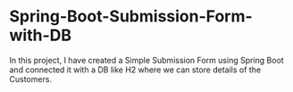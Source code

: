 # Spring-Boot-Submission-Form-with-DB
In this project, I have created a Simple Submission Form using Spring Boot and connected it with a DB like H2 where we can store details of the Customers.
